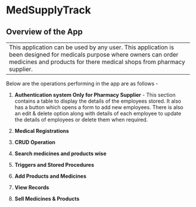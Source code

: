 # MedSupplyTrack

## Overview of the App

<table>
<tr>
<td>
This application can be used by any user. This application is been designed for medicals purpose where owners can order medicines and products for there medical shops from pharmacy supplier.
</td>
</tr>
</table>

Below are the operations performing in the app are as follows -

1. <b>Authentication system Only for Pharmacy Supplier</b> - This section contains a table to display the details of the employees stored. It also has a button which opens a form to add new employees. There is also an edit & delete option along with details of each employee to update the details of employees or delete them when required.

2. <b>Medical Registrations</b>

3. <b>CRUD Operation</b>

4. <b>Search medicines and products wise</b>


5. <b>Triggers and Stored Procedures</b>

6. <b>Add Products and Medicines </b>

7. <b>View Records</b>

8. <b>Sell  Medicines & Products</b>
